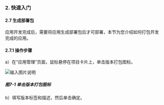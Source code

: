 ### 2. 快速入门

#### 2.7 生成部署包

应用开发完成后，需要将应用生成部署包后才可部署，本节为您介绍如何打包开发完成的应用。

#### 2.7.1 操作步骤

a）在“应用管理”页面，鼠标悬停在项目卡片上，单击版本打包图标。

![输入图片说明](../../../images/%20SoFlu%EF%BC%88%E5%89%8D%E7%AB%AF%EF%BC%89%E5%85%A8%E8%87%AA%E5%8A%A8%E5%BC%80%E5%8F%91%E5%B9%B3%E5%8F%B0%E6%95%99%E7%A8%8B/1.%20%E6%9C%80%E6%96%B0%E7%89%88%E6%9C%AC%20-%20%E6%9B%B4%E6%96%B0%E6%97%A5%E6%9C%9F%20-%202023.01.10/2.%E5%BF%AB%E9%80%9F%E5%85%A5%E9%97%A8/7-1.png)

##### 图7-1 单击版本打包图标

b）填写版本标签和描述，然后单击确定。
